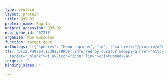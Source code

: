 ```yaml
---
type: protein
layout: protein
title: Q99L02
protein_name: Pagr1a
uniprot_accession: Q99L02
ncbi_gene_id: '67278'
organism: Mus musculus
function: target gene
orthologs: '[{"species": "Homo sapiens", "id": ["<a href=\"/protein/q9btk6\">Q9BTK6</a>"]}, {"species": "Rattus norvegicus", "id": ["Q5M865"]}]'
tfs: 'Dlx2,P40764,13392,TRRUST,inferred by curator,&ensp;<a href="https://www.ncbi.nlm.nih.gov/pubmed/?term=21098571%5Buid%5D+OR+29087512%5Buid%5D"
  target="_blank"><i uk-icon="icon: link"></i>Pubmed</a>'
targets: ''
binding_sites: ''

---
```

